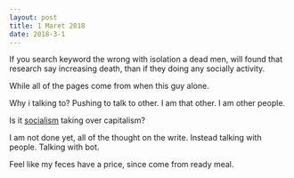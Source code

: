 ```yaml
---
layout: post
title: 1 Maret 2018
date: 2018-3-1
---
```

If you search keyword the wrong with isolation a dead men, will found that research say increasing death, than if they doing any socially activity.

While all of the pages come from when this guy alone.

Why i talking to? Pushing to talk to other. I am that other. I am other people.

Is it [socialism](https://github.com/yegor256/blog/blob/dd7c7ecc26ecd5cca0756df5eb7c54d1bafa7b67/_posts/2016/sep/2016-09-27-command-control-innovate.md) taking over capitalism?

I am not done yet, all of the thought on the write. Instead talking with people. Talking with bot.

Feel like my feces have a price, since come from ready meal.
